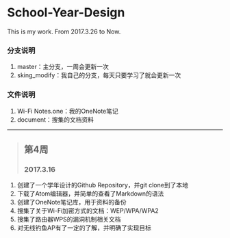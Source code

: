 # School-Year-Design
 This is my work. From 2017.3.26 to Now.

### 分支说明
  1. master：主分支，一周会更新一次
  2. sking_modify：我自己的分支，每天只要学习了就会更新一次

### 文件说明
  1. Wi-Fi Notes.one：我的OneNote笔记
  2. document：搜集的文档资料

---------------------------------------------------------------

> ## 第4周
> ### 2017.3.16
  1. 创建了一个学年设计的Github Repository，并git clone到了本地
  2. 下载了Atom编辑器，并简单的查看了Markdown的语法
  3. 创建了OneNote笔记库，用于资料的备份
  4. 搜集了关于Wi-Fi加密方式的文档：WEP/WPA/WPA2
  5. 搜集了路由器WPS的漏洞机制相关文档
  6. 对无线钓鱼AP有了一定的了解，并明确了实现目标
